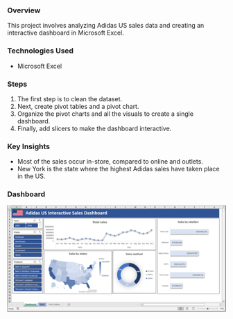 ### Overview
This project involves analyzing Adidas US sales data and creating an interactive dashboard in Microsoft Excel.

### Technologies Used
- Microsoft Excel

### Steps
1. The first step is to clean the dataset.
2. Next, create pivot tables and a pivot chart.
3. Organize the pivot charts and all the visuals to create a single dashboard.
4. Finally, add slicers to make the dashboard interactive.

### Key Insights
- Most of the sales occur in-store, compared to online and outlets.
- New York is the state where the highest Adidas sales have taken place in the US.

### Dashboard
![Image alt text](dashboard.png)
